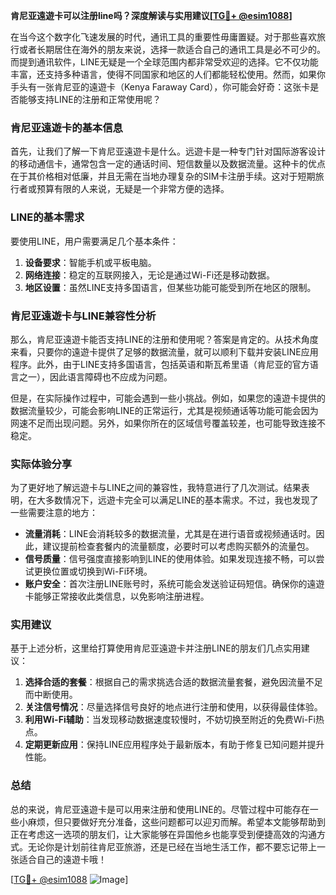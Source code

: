 **肯尼亚遠遊卡可以注册line吗？深度解读与实用建议[[TG💪+ @esim1088](https://t.me/s/esim1088)]**

在当今这个数字化飞速发展的时代，通讯工具的重要性毋庸置疑。对于那些喜欢旅行或者长期居住在海外的朋友来说，选择一款适合自己的通讯工具是必不可少的。而提到通讯软件，LINE无疑是一个全球范围内都非常受欢迎的选择。它不仅功能丰富，还支持多种语言，使得不同国家和地区的人们都能轻松使用。然而，如果你手头有一张肯尼亚的遠遊卡（Kenya Faraway Card），你可能会好奇：这张卡是否能够支持LINE的注册和正常使用呢？

### 肯尼亚遠遊卡的基本信息

首先，让我们了解一下肯尼亚遠遊卡是什么。远遊卡是一种专门针对国际游客设计的移动通信卡，通常包含一定的通话时间、短信数量以及数据流量。这种卡的优点在于其价格相对低廉，并且无需在当地办理复杂的SIM卡注册手续。这对于短期旅行者或预算有限的人来说，无疑是一个非常方便的选择。

### LINE的基本需求

要使用LINE，用户需要满足几个基本条件：
1. **设备要求**：智能手机或平板电脑。
2. **网络连接**：稳定的互联网接入，无论是通过Wi-Fi还是移动数据。
3. **地区设置**：虽然LINE支持多国语言，但某些功能可能受到所在地区的限制。

### 肯尼亚遠遊卡与LINE兼容性分析

那么，肯尼亚遠遊卡能否支持LINE的注册和使用呢？答案是肯定的。从技术角度来看，只要你的遠遊卡提供了足够的数据流量，就可以顺利下载并安装LINE应用程序。此外，由于LINE支持多国语言，包括英语和斯瓦希里语（肯尼亚的官方语言之一），因此语言障碍也不应成为问题。

但是，在实际操作过程中，可能会遇到一些小挑战。例如，如果您的遠遊卡提供的数据流量较少，可能会影响LINE的正常运行，尤其是视频通话等功能可能会因为网速不足而出现问题。另外，如果你所在的区域信号覆盖较差，也可能导致连接不稳定。

### 实际体验分享

为了更好地了解远遊卡与LINE之间的兼容性，我特意进行了几次测试。结果表明，在大多数情况下，远遊卡完全可以满足LINE的基本需求。不过，我也发现了一些需要注意的地方：
- **流量消耗**：LINE会消耗较多的数据流量，尤其是在进行语音或视频通话时。因此，建议提前检查套餐内的流量额度，必要时可以考虑购买额外的流量包。
- **信号质量**：信号强度直接影响到LINE的使用体验。如果发现连接不畅，可以尝试更换位置或切换到Wi-Fi环境。
- **账户安全**：首次注册LINE账号时，系统可能会发送验证码短信。确保你的遠遊卡能够正常接收此类信息，以免影响注册进程。

### 实用建议

基于上述分析，这里给打算使用肯尼亚遠遊卡并注册LINE的朋友们几点实用建议：
1. **选择合适的套餐**：根据自己的需求挑选合适的数据流量套餐，避免因流量不足而中断使用。
2. **关注信号情况**：尽量选择信号良好的地点进行注册和使用，以获得最佳体验。
3. **利用Wi-Fi辅助**：当发现移动数据速度较慢时，不妨切换至附近的免费Wi-Fi热点。
4. **定期更新应用**：保持LINE应用程序处于最新版本，有助于修复已知问题并提升性能。

### 总结

总的来说，肯尼亚遠遊卡是可以用来注册和使用LINE的。尽管过程中可能存在一些小麻烦，但只要做好充分准备，这些问题都可以迎刃而解。希望本文能够帮助到正在考虑这一选项的朋友们，让大家能够在异国他乡也能享受到便捷高效的沟通方式。无论你是计划前往肯尼亚旅游，还是已经在当地生活工作，都不要忘记带上一张适合自己的遠遊卡哦！

[[TG💪+ @esim1088](https://t.me/s/esim1088) ![Image](https://i.postimg.cc/4NQfJmqS/Snipaste-2025-05-13-00-14-12.png)]